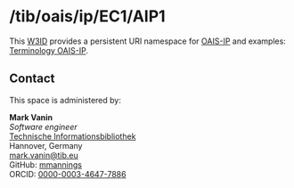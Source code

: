 # /tib/oais/ip/EC1/AIP1
This [W3ID](https://w3id.org) provides a persistent URI namespace for [OAIS-IP](https://github.com/fengel/OAIS-IP) and examples: [Terminology OAIS-IP](https://git.tib.eu/terminology/sandbox/oais-ip-ontology-collection/-/tree/master/dev/abox).

## Contact
This space is administered by:  

**Mark Vanin**  
*Software engineer*  
[Technische Informationsbibliothek](https://www.tib.eu)
<br />
Hannover, Germany  
<mark.vanin@tib.eu>
<br />
GitHub: [mmannings](https://github.com/mmannings)
<br />
ORCID: [0000-0003-4647-7886](https://orcid.org/0000-0003-4647-7886)
